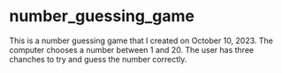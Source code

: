 # number_guessing_game
This is a number guessing game that I created on October 10, 2023. The computer chooses a number between 1 and 20. The user has three chanches to try and guess the number correctly.
